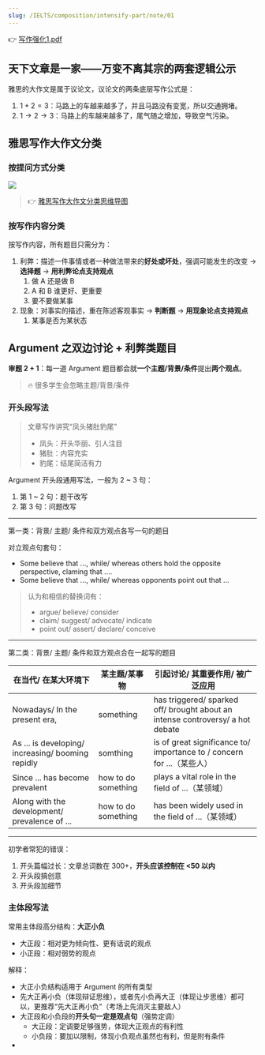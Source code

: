 ```yaml
---
slug: /IELTS/composition/intensify-part/note/01
---
```


👉 [写作强化1.pdf](./写作强化1.pdf)

## 天下文章是一家——万变不离其宗的两套逻辑公示

雅思的大作文是属于议论文，议论文的两条底层写作公式是：
1. $1 + 2 = 3$：马路上的车越来越多了，并且马路没有变宽，所以交通拥堵。
1. $1 → 2 → 3$：马路上的车越来越多了，尾气随之增加，导致空气污染。

## 雅思写作大作文分类

### 按提问方式分类

![](https://img.wukaipeng.com//2024/07/19-220234-tbTSpK-image-20240719220234086.png)

> 👉 [雅思写作大作文分类思维导图](https://v0oyefxd4a.feishu.cn/wiki/YuKMwZyd7i4rH3kA91sc2dPInCh?from=from_copylink)

### 按写作内容分类

按写作内容，所有题目只需分为：

1. 利弊：描述一件事情或者一种做法带来的**好处或坏处**，强调可能发生的改变 → **选择题** → **用利弊论点支持观点**
   1. 做 A 还是做 B
   2. A 和 B 谁更好、更重要
   3. 要不要做某事
2. 现象：对事实的描述，重在陈述客观事实 → **判断题** → **用现象论点支持观点**
   1. 某事是否为某状态



## Argument 之双边讨论 + 利弊类题目

**审题 2 + 1**：每一道 Argument 题目都会就**一个主题/背景/条件**提出**两个观点**。

> 🔥 很多学生会忽略主题/背景/条件



### 开头段写法

> 文章写作讲究“凤头猪肚豹尾”
>
> - 凤头：开头华丽、引人注目
> - 猪肚：内容充实
> - 豹尾：结尾简洁有力

Argument 开头段通用写法，一般为 2 ~ 3 句：

1. 第 1 ~ 2 句：题干改写
2. 第 3 句：问题改写

---

第一类：背景/ 主题/ 条件和双方观点各写一句的题目

对立观点句套句：

- Some believe that ..., while/ whereas others hold the opposite perspective, claming that ....
- Some believe that ..., while/ whereas opponents point out that ...

> 认为和相信的替换词有：
>
> - argue/ believe/ consider
> - claim/ suggest/ advocate/ indicate
> - point out/ assert/ declare/ conceive

---

第二类：背景/ 主题/ 条件和双方观点合在一起写的题目

| 在当代/ 在某大环境下                              | 某主题/某事物       | 引起讨论/ 其重要作用/ 被广泛应用                             |
| ------------------------------------------------- | ------------------- | ------------------------------------------------------------ |
| Nowadays/ In the present era,                     | something           | has triggered/ sparked off/ brought about an intense controversy/ a hot debate |
| As ... is developing/ increasing/ booming repidly | somthing            | is of great significance to/ importance to / concern for ...（某些人） |
| Since ... has become prevalent                    | how to do something | plays a vital role in the field of ...（某领域）             |
| Along with the development/ prevalence of ...     | how to do something | has been widely used in the field of ...（某领域）           |

---

初学者常犯的错误：

1. 开头篇幅过长：文章总词数在 300+，**开头应该控制在 \<50 以内**
2. 开头段搞创意
3. 开头段加细节



### 主体段写法

常用主体段高分结构：**大正小负**

- 大正段：相对更为倾向性、更有话说的观点
- 小正段：相对弱势的观点

解释：

- 大正小负结构适用于 Argument 的所有类型
- 先大正再小负（体现辩证思维），或者先小负再大正（体现让步思维）都可以，更推荐“先大正再小负”（考场上先消灭主要敌人）
- 大正段和小负段的**开头句一定是观点句**（强势定调）
  - 大正段：定调要足够强势，体现大正观点的有利性
  - 小负段：要加以限制，体现小负观点虽然也有利，但是附有条件
- 



























